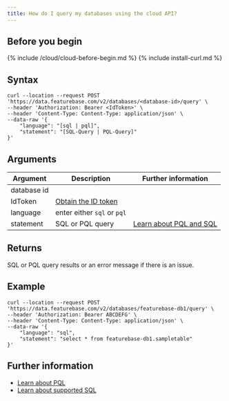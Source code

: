 ```yaml
---
title: How do I query my databases using the cloud API?
---
```


<!-- source /cloud/query-cloud/querydata.md -->

## Before you begin

{% include /cloud/cloud-before-begin.md %}
{% include install-curl.md %}

## Syntax

```shell
curl --location --request POST 'https://data.featurebase.com/v2/databases/<database-id>/query' \
--header 'Authorization: Bearer <IdToken>' \
--header 'Content-Type: Content-Type: application/json' \
--data-raw '{
    "language": "[sql | pql]",
    "statement": "[SQL-Query | PQL-Query]"
}'
```

## Arguments

| Argument | Description | Further information |
|---|---|---|
| database id |  |  |
| IdToken | [Obtain the ID token](/cloud/query-cloud-data/cloud-obtain-tokens-ssh) |
| language | enter either `sql` or `pql`|
| statement | SQL or PQL query | [Learn about PQL and SQL](#further-information) |

## Returns

SQL or PQL query results or an error message if there is an issue.

## Example

```shell
curl --location --request POST 'https://data.featurebase.com/v2/databases/featurebase-db1/query' \
--header 'Authorization: Bearer ABCDEFG' \
--header 'Content-Type: Content-Type: application/json' \
--data-raw '{
    "language": "sql",
    "statement": "select * from featurebase-db1.sampletable"
}'
```

## Further information

* [Learn about PQL](/pql-guide/pql-introduction)
* [Learn about supported SQL](/sql-guide/sql-introduction)
